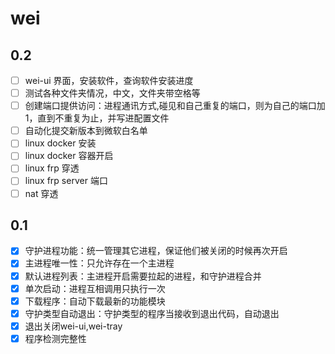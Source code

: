 # wei


## 0.2

- [ ] wei-ui 界面，安装软件，查询软件安装进度
- [ ] 测试各种文件夹情况，中文，文件夹带空格等
- [ ] 创建端口提供访问：进程通讯方式,碰见和自己重复的端口，则为自己的端口加1，直到不重复为止，并写进配置文件
- [ ] 自动化提交新版本到微软白名单
- [ ] linux docker 安装
- [ ] linux docker 容器开启
- [ ] linux frp 穿透
- [ ] linux frp server 端口
- [ ] nat 穿透

## 0.1

- [x] 守护进程功能：统一管理其它进程，保证他们被关闭的时候再次开启
- [x] 主进程唯一性：只允许存在一个主进程
- [x] 默认进程列表：主进程开启需要拉起的进程，和守护进程合并
- [x] 单次启动：进程互相调用只执行一次
- [x] 下载程序：自动下载最新的功能模块
- [x] 守护类型自动退出：守护类型的程序当接收到退出代码，自动退出
- [x] 退出关闭wei-ui,wei-tray
- [x] 程序检测完整性
